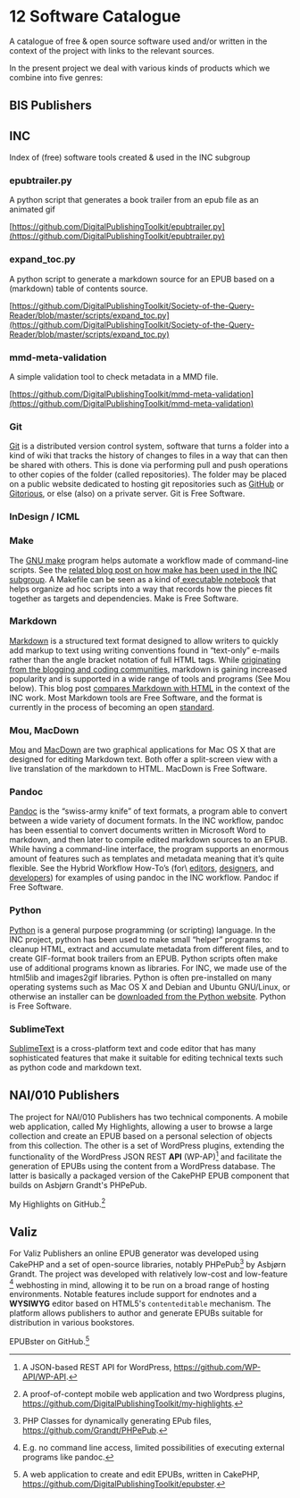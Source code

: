 # 12 Software Catalogue 

A catalogue of free & open source software used and/or written in the context of the project with links to the relevant sources.

In the present project we deal with various kinds of products which we combine into five genres: 


## BIS Publishers



## INC

Index of (free) software tools created & used in the INC subgroup

### epubtrailer.py

A python script that generates a book trailer from an epub file as an animated gif

[https://github.com/DigitalPublishingToolkit/epubtrailer.py](https://github.com/DigitalPublishingToolkit/epubtrailer.py)

### expand_toc.py

A python script to generate a markdown source for an EPUB based on a (markdown) table of contents source.

[https://github.com/DigitalPublishingToolkit/Society-of-the-Query-Reader/blob/master/scripts/expand_toc.py](https://github.com/DigitalPublishingToolkit/Society-of-the-Query-Reader/blob/master/scripts/expand_toc.py)

### mmd-meta-validation

A simple validation tool to check metadata in a MMD file.

[https://github.com/DigitalPublishingToolkit/mmd-meta-validation](https://github.com/DigitalPublishingToolkit/mmd-meta-validation)

### Git

[Git](http://git-scm.com/) is
a distributed version control system, software that turns a folder into
a kind of wiki that tracks the history of changes to files in a way that
can then be shared with others. This is done via performing pull and
push operations to other copies of the folder (called repositories). The
folder may be placed on a public website dedicated to hosting git
repositories such as [GitHub](http://github.com/) or [Gitorious](http://gitorious.org/),
or else (also) on a private server. Git is Free Software.

### InDesign / ICML

### Make

The [GNU make](http://www.gnu.org/software/make/) program
helps automate a workflow made of command-line scripts. See the [related
blog post on how make has been used in the INC
subgroup](http://digitalpublishingtoolkit.org/2014/10/make-book/).
A Makefile can be seen as a kind of[ executable
notebook](http://zgp.org/static/scale12x/#) that
helps organize ad hoc scripts into a way that records how the pieces fit
together as targets and dependencies. Make is Free Software.

### Markdown

[Markdown](http://daringfireball.net/projects/markdown/) is
a structured text format designed to allow writers to quickly add markup
to text using writing conventions found in “text-only” e-mails rather
than the angle bracket notation of full HTML tags. While [originating
from the blogging and coding
communities](http://en.wikipedia.org/wiki/Markdown#History),
markdown is gaining increased popularity and is supported in a wide
range of tools and programs (See Mou below). This blog post [compares
Markdown with
HTML](http://digitalpublishingtoolkit.org/2014/04/mark-me-up-mark-me-down/) in
the context of the INC work. Most Markdown tools are Free Software, and
the format is currently in the process of becoming an open
[standard](http://blog.codinghorror.com/standard-markdown-is-now-common-markdown/).

### Mou, MacDown

[Mou](http://25.io/mou/) and
[MacDown](http://macdown.uranusjr.com/) are
two graphical applications for Mac OS X that are designed for editing
Markdown text. Both offer a split-screen view with a live translation of
the markdown to HTML. MacDown is Free Software.

### Pandoc

[Pandoc](http://johnmacfarlane.net/pandoc/) is
the “swiss-army knife” of text formats, a program able to convert
between a wide variety of document formats. In the INC workflow, pandoc
has been essential to convert documents written in Microsoft Word to
markdown, and then later to compile edited markdown sources to an EPUB.
While having a command-line interface, the program supports an enormous
amount of features such as templates and metadata meaning that it’s
quite flexible. See the Hybrid Workflow How-To’s (for\ [editors](http://digitalpublishingtoolkit.org/2014/10/hybrid-workflow-how-to-introduction-editing-steps/), [designers](http://digitalpublishingtoolkit.org/2014/10/markdown-to-indesign-with-pandoc-via-icml/), and [developers](http://digitalpublishingtoolkit.org/2014/10/hybrid-workflow-how-to-making-automated-workflows-part-1/)) for examples of using pandoc in the INC workflow. Pandoc if Free Software.

### Python

[Python](https://www.python.org/) is
a general purpose programming (or scripting) language. In the INC
project, python has been used to make small “helper” programs to:
cleanup HTML, extract and accumulate metadata from different files, and
to create GIF-format book trailers from an EPUB. Python scripts often
make use of additional programs known as libraries. For INC, we made use
of the html5lib and images2gif libraries. Python is often pre-installed
on many operating systems such as Mac OS X and Debian and Ubuntu
GNU/Linux, or otherwise an installer can be [downloaded from the Python
website](https://www.python.org/downloads/).
Python is Free Software.

### SublimeText

[SublimeText](http://www.sublimetext.com/) is
a cross-platform text and code editor that has many sophisticated
features that make it suitable for editing technical texts such as
python code and markdown text.



## NAI/010 Publishers
The project for NAI/010 Publishers has two technical components. A mobile web application, called My Highlights, allowing a user to browse a large collection and create an EPUB based on a personal selection of objects from this collection. The other is a set of WordPress plugins, extending the functionality of the WordPress JSON REST **API** (WP-AP)[^wp-api] and facilitate the generation of EPUBs using the content from a WordPress database. The latter is basically a packaged version of the CakePHP EPUB component that builds on Asbjørn Grandt's PHPePub.

My Highlights on GitHub.[^my-highlights-on-github]

## Valiz
For Valiz Publishers an online EPUB generator was developed using CakePHP and a set of open-source libraries, notably PHPePub[^phpepub] by Asbjørn Grandt. The project was developed with relatively low-cost and low-feature [^low-feature-explanation] webhosting in mind, allowing it to be run on a broad range of hosting environments. Notable features include support for endnotes and a **WYSIWYG** editor based on HTML5's `contenteditable` mechanism. The platform allows publishers to author and generate EPUBs suitable for distribution in various bookstores.

EPUBster on GitHub.[^EPUBster on GitHub]

[^epubtrailer]: A python script that generates a book trailer from an epub file as an animated gif, https://github.com/DigitalPublishingToolkit/epubtrailer.py.
[^mmd-meta-validation]: A simple validation tool to check metadata in a MMD file, https://github.com/DigitalPublishingToolkit/mmd-meta-validation.
[^wp-api]:A JSON-based REST API for WordPress, https://github.com/WP-API/WP-API.
[^my-highlights-on-github]:A proof-of-contept mobile web application and two Wordpress plugins, https://github.com/DigitalPublishingToolkit/my-highlights.
[^phpepub]:PHP Classes for dynamically generating EPub files, https://github.com/Grandt/PHPePub.
[^low-feature-explanation]: E.g. no command line access, limited possibilities of executing external programs like pandoc.
[^EPUBster on GitHub]:A web application to create and edit EPUBs, written in CakePHP, https://github.com/DigitalPublishingToolkit/epubster.